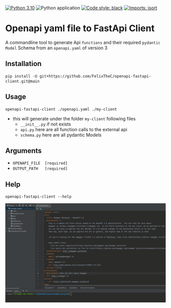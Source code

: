 [![Python 3.10](https://img.shields.io/badge/python-3.10-blue.svg)](https://www.python.org/downloads/release/python-3100/)
![Python application](https://github.com/FelixTheC/openapi-fastapi-client/workflows/Python%20application/badge.svg)
[![Code style: black](https://img.shields.io/badge/code%20style-black-000000.svg)](https://github.com/psf/black)
[![Imports: isort](https://img.shields.io/badge/%20imports-isort-%231674b1?style=flat&labelColor=ef8336)](https://pycqa.github.io/isort/)


# Openapi yaml file to FastApi Client
A commandline tool to generate Api `functions` and their required `pydantic Model` Schema from an `openapi.yaml` of version 3

## Installation
```shell
pip install -U git+https://github.com/FelixTheC/openapi-fastapi-client.git@main
```

## Usage
```shell
openapi-fastapi-client ./openapi.yaml ./my-client
```
- this will generate under the folder `my-client` following files
  - `__init__.py` if not exists
  - `api.py` here are all function calls to the external api
  - `schema.py` here are all pydantic Models

## Arguments
- `OPENAPI_FILE  [required]`
- `OUTPUT_PATH   [required]`

## Help
```shell
openapi-fastapi-client --help
```

![](openapi-fastapi-client.gif)
